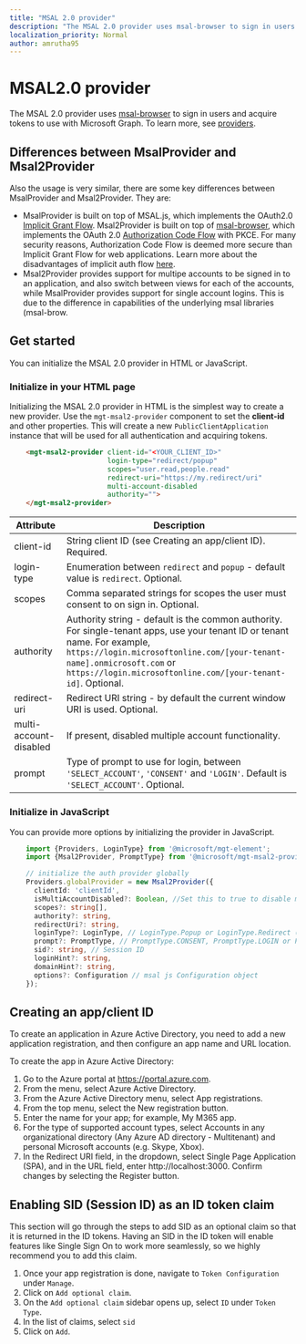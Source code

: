 ```yaml
---
title: "MSAL 2.0 provider"
description: "The MSAL 2.0 provider uses msal-browser to sign in users and acquire tokens to use with the Microsoft Graph"
localization_priority: Normal
author: amrutha95
---
```


# MSAL2.0  provider

The MSAL 2.0 provider uses [msal-browser](https://github.com/AzureAD/microsoft-authentication-library-for-js/tree/dev/lib/msal-browser) to sign in users and acquire tokens to use with Microsoft Graph.
To learn more, see [providers](./providers.md).

## Differences between MsalProvider and Msal2Provider
Also the usage is very similar, there are some key differences between MsalProvider and Msal2Provider. They are:
* MsalProvider is built on top of MSAL.js, which implements the OAuth2.0 [Implicit Grant Flow](https://docs.microsoft.com/en-us/azure/active-directory/develop/v2-oauth2-implicit-grant-flow). Msal2Provider is built on top of [msal-browser](https://github.com/AzureAD/microsoft-authentication-library-for-js/tree/dev/lib/msal-browser), which implements the OAuth 2.0 [Authorization Code Flow](https://docs.microsoft.com/en-us/azure/active-directory/develop/v2-oauth2-auth-code-flow) with PKCE.
For many security reasons, Authorization Code Flow is deemed more secure than Implicit Grant Flow for web applications. Learn more about the disadvantages of implicit auth flow [here](https://tools.ietf.org/html/draft-ietf-oauth-browser-based-apps-04#section-9.8.6).
* Msal2Provider provides support for multipe accounts to be signed in to an application, and also switch between views for each of the accounts, while MsalProvider provides support for single account logins. This is due to the difference in capabilities of the underlying msal libraries (msal-brow.


## Get started

You can initialize the MSAL 2.0 provider in HTML or JavaScript.

### Initialize in your HTML page

Initializing the MSAL 2.0 provider in HTML is the simplest way to create a new provider. Use the `mgt-msal2-provider` component to set the **client-id** and other properties. This will create a new `PublicClientApplication` instance that will be used for all authentication and acquiring tokens.

```html
    <mgt-msal2-provider client-id="<YOUR_CLIENT_ID>"
                        login-type="redirect/popup" 
                        scopes="user.read,people.read" 
                        redirect-uri="https://my.redirect/uri" 
                        multi-account-disabled
                        authority=""> 
    </mgt-msal2-provider> 
```

| Attribute    | Description                                                                                                                                                                                                                                                           |
|--------------|-----------------------------------------------------------------------------------------------------------------------------------------------------------------------------------------------------------------------------------------------------------------------|
| client-id    | String client ID (see Creating an app/client ID). Required.                                                                                                                                                                                                           |
| login-type   | Enumeration between `redirect` and `popup` - default value is `redirect`. Optional.                                                                                                                                                                                   |
| scopes       | Comma separated strings for scopes the user must consent to on sign in. Optional.                                                                                                                                                                                     |
| authority    | Authority string - default is the common authority. For single-tenant apps, use your tenant ID or tenant name. For example, `https://login.microsoftonline.com/[your-tenant-name].onmicrosoft.com` or `https://login.microsoftonline.com/[your-tenant-id]`. Optional. |
| redirect-uri | Redirect URI string - by default the current window URI is used. Optional.                                                                                                                                                                                            |
| multi-account-disabled | If present, disabled multiple account functionality.|
| prompt       | Type of prompt to use for login, between ```'SELECT_ACCOUNT'```, ```'CONSENT'``` and ```'LOGIN'```. Default is ```'SELECT_ACCOUNT'```. Optional.

### Initialize in JavaScript

You can provide more options by initializing the provider in JavaScript.

```ts
    import {Providers, LoginType} from '@microsoft/mgt-element';
    import {Msal2Provider, PromptType} from '@microsoft/mgt-msal2-provider';

    // initialize the auth provider globally
    Providers.globalProvider = new Msal2Provider({
      clientId: 'clientId',
      isMultiAccountDisabled?: Boolean, //Set this to true to disable multi account functionality
      scopes?: string[],
      authority?: string,
      redirectUri?: string,
      loginType?: LoginType, // LoginType.Popup or LoginType.Redirect (redirect is default)
      prompt?: PromptType, // PromptType.CONSENT, PromptType.LOGIN or PromptType.SELECT_ACCOUNT
      sid?: string, // Session ID
      loginHint?: string,
      domainHint?: string,
      options?: Configuration // msal js Configuration object
    });
```

## Creating an app/client ID

To create an application in Azure Active Directory, you need to add a new application registration, and then configure an app name and URL location.

To create the app in Azure Active Directory:

1. Go to the Azure portal at https://portal.azure.com.
2. From the menu, select Azure Active Directory.
3. From the Azure Active Directory menu, select App registrations.
4. From the top menu, select the New registration button.
5. Enter the name for your app; for example, My M365 app.
6. For the type of supported account types, select Accounts in any organizational directory (Any Azure AD directory - Multitenant) and personal Microsoft accounts (e.g. Skype, Xbox).
7. In the Redirect URI field, in the dropdown, select Single Page Application (SPA), and in the URL field, enter http://localhost:3000.
Confirm changes by selecting the Register button.

## Enabling SID (Session ID) as an ID token claim
This section will go through the steps to add SID as an optional claim so that it is returned in the ID tokens. Having an SID in the ID token will enable features like Single Sign On to work more seamlessly, so we highly recommend you to add this claim.
1. Once your app registration is done, navigate to ```Token Configuration``` under ```Manage```.
2. Click on ```Add optional claim```.
3. On the ```Add optional claim``` sidebar opens up, select ```ID``` under ```Token Type```.
4. In the list of claims, select ```sid```
5. Click on ```Add```.
